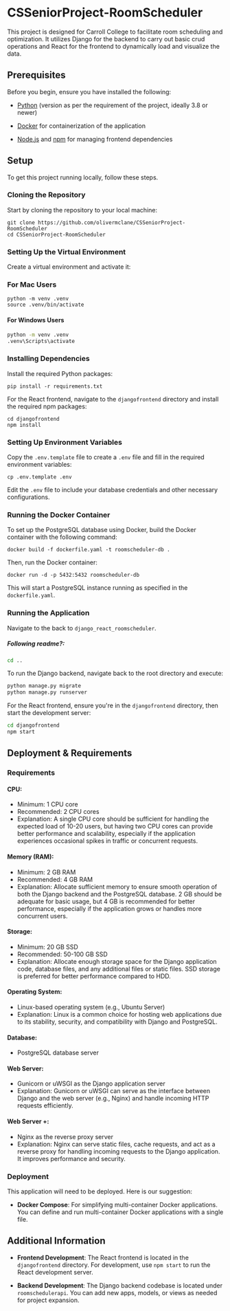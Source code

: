 # CSSeniorProject-RoomScheduler

This project is designed for Carroll College to facilitate room scheduling and optimization. It utilizes Django for the backend to carry out basic crud operations and React for the frontend to dynamically load and visualize the data.

## Prerequisites

Before you begin, ensure you have installed the following:

-   [Python](https://www.python.org/downloads/) (version as per the requirement of the project, ideally 3.8 or newer)

-   [Docker](https://docs.docker.com/get-docker/) for containerization of the application

-   [Node.js](https://nodejs.org/) and [npm](https://www.npmjs.com/) for managing frontend dependencies

## Setup

To get this project running locally, follow these steps.

### Cloning the Repository

Start by cloning the repository to your local machine:

```         
git clone https://github.com/olivermclane/CSSeniorProject-RoomScheduler
cd CSSeniorProject-RoomScheduler
```

### Setting Up the Virtual Environment

Create a virtual environment and activate it:

### For Mac Users

```         
python -m venv .venv
source .venv/bin/activate  
```

#### For Windows Users

``` bash
python -m venv .venv
.venv\Scripts\activate
```

### Installing Dependencies

Install the required Python packages:

```         
pip install -r requirements.txt
```

For the React frontend, navigate to the `djangofrontend` directory and install the required npm packages:

```         
cd djangofrontend
npm install
```

### Setting Up Environment Variables

Copy the `.env.template` file to create a `.env` file and fill in the required environment variables:

```         
cp .env.template .env
```

Edit the `.env` file to include your database credentials and other necessary configurations.

### Running the Docker Container

To set up the PostgreSQL database using Docker, build the Docker container with the following command:

```         
docker build -f dockerfile.yaml -t roomscheduler-db .
```

Then, run the Docker container:

```         
docker run -d -p 5432:5432 roomscheduler-db
```

This will start a PostgreSQL instance running as specified in the `dockerfile.yaml`.

### Running the Application

Navigate to the back to `django_react_roomscheduler`.

##### Following readme?:

``` bash
cd ..
```

To run the Django backend, navigate back to the root directory and execute:

``` bash
python manage.py migrate
python manage.py runserver
```

For the React frontend, ensure you're in the `djangofrontend` directory, then start the development server:

``` bash
cd djangofrontend      
npm start
```

## Deployment & Requirements
### Requirements 
#### CPU:
- Minimum: 1 CPU core
- Recommended: 2 CPU cores
- Explanation: A single CPU core should be sufficient for handling the expected load of 10-20 users, but having two CPU cores can provide better performance and scalability, especially if the application experiences occasional spikes in traffic or concurrent requests.
#### Memory (RAM):
- Minimum: 2 GB RAM
- Recommended: 4 GB RAM
- Explanation: Allocate sufficient memory to ensure smooth operation of both the Django backend and the PostgreSQL database. 2 GB should be adequate for basic usage, but 4 GB is recommended for better performance, especially if the application grows or handles more concurrent users.
#### Storage:
- Minimum: 20 GB SSD
- Recommended: 50-100 GB SSD
- Explanation: Allocate enough storage space for the Django application code, database files, and any additional files or static files. SSD storage is preferred for better performance compared to HDD.
#### Operating System:
- Linux-based operating system (e.g., Ubuntu Server)
 - Explanation: Linux is a common choice for hosting web applications due to its stability, security, and compatibility with Django and PostgreSQL.
#### Database:
- PostgreSQL database server
#### Web Server:
- Gunicorn or uWSGI as the Django application server
- Explanation: Gunicorn or uWSGI can serve as the interface between Django and the web server (e.g., Nginx) and handle incoming HTTP requests efficiently.
#### Web Server +:
- Nginx as the reverse proxy server
- Explanation: Nginx can serve static files, cache requests, and act as a reverse proxy for handling incoming requests to the Django application. It improves performance and security.
### Deployment
This application will need to be deployed. Here is our suggestion:

-   **Docker Compose**: For simplifying multi-container Docker applications. You can define and run multi-container Docker applications with a single file.

## Additional Information

-   **Frontend Development**: The React frontend is located in the `djangofrontend` directory. For development, use `npm start` to run the React development server.

-   **Backend Development**: The Django backend codebase is located under `roomschedulerapi`. You can add new apps, models, or views as needed for project expansion.
